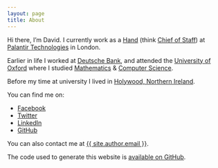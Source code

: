 ```yaml
---
layout: page
title: About
---
```


Hi there, I’m David. I currently work as a [Hand](http://awoiaf.westeros.org/index.php/Hand_of_the_King) (think [Chief of Staff](https://www.linkedin.com/pulse/20141027004513-13106360-what-does-a-chief-of-staff-do)) at [Palantir Technologies](https://www.palantir.com/) in London.

Earlier in life I worked at [Deutsche Bank](https://en.wikipedia.org/wiki/Deutsche_Bank), and attended the [University of Oxford](http://www.keble.ox.ac.uk/) where I studied [Mathematics](https://xkcd.com/435/) & [Computer Science](http://xkcd.com/974/).

Before my time at university I lived in [Holywood, Northern Ireland](https://en.wikipedia.org/wiki/Holywood).

You can find me on:

* [Facebook](https://facebook.com/davidlyness)
* [Twitter](https://twitter.com/davidlyness)
* [LinkedIn](https://uk.linkedin.com/in/davidlyness)
* [GitHub](https://github.com/davidlyness)

You can also contact me at <a href="mailto:{{ site.author.email }}">{{ site.author.email }}</a>.

The code used to generate this website is [available on GitHub](https://github.com/davidlyness/davidlyness.com).
